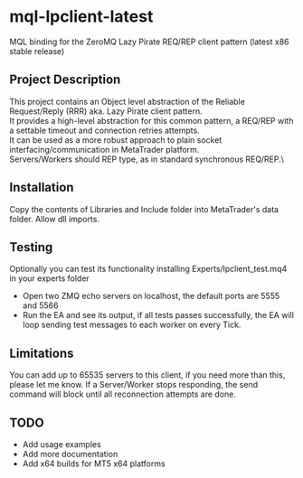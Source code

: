 # mql-lpclient-latest
MQL binding for the ZeroMQ Lazy Pirate REQ/REP client pattern (latest x86 stable release)

## Project Description

This project contains an Object level abstraction of the Reliable Request/Reply (RRR) aka. Lazy Pirate client pattern.\
It provides a high-level abstraction for this common pattern, a REQ/REP with a settable timeout and connection retries attempts.\
It can be used as a more robust approach to plain socket interfacing/communication in MetaTrader platform.\
Servers/Workers should REP type, as in standard synchronous REQ/REP.\

## Installation

Copy the contents of Libraries and Include folder into MetaTrader's data folder.
Allow dll imports.

## Testing
Optionally you can test its functionality installing Experts/lpclient_test.mq4 in your experts folder

- Open two ZMQ echo servers on localhost, the default ports are 5555 and 5566
- Run the EA and see its output, if all tests passes successfully, the EA will loop sending test messages
to each worker on every Tick.

## Limitations
You can add up to 65535 servers to this client, if you need more than this, please let me know.
If a Server/Worker stops responding, the send command will block until all reconnection attempts are done.

## TODO
- Add usage examples
- Add more documentation
- Add x64 builds for MT5 x64 platforms
